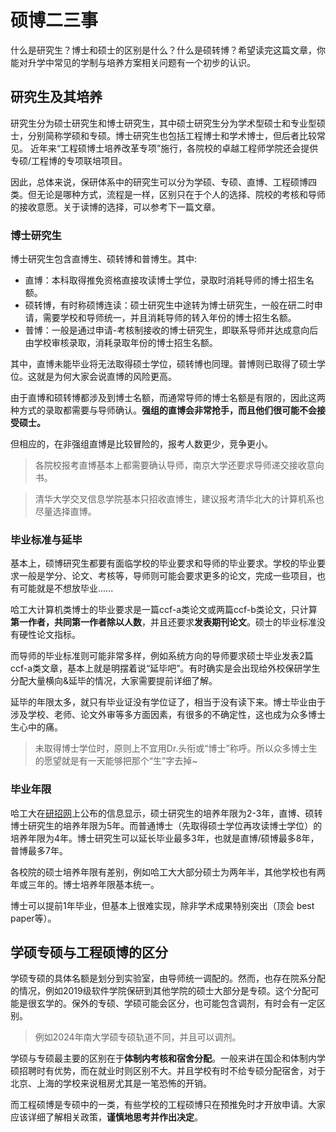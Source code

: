# 硕博二三事

什么是研究生？博士和硕士的区别是什么？什么是硕转博？希望读完这篇文章，你能对升学中常见的学制与培养方案相关问题有一个初步的认识。

## 研究生及其培养

研究生分为硕士研究生和博士研究生，其中硕士研究生分为学术型硕士和专业型硕士，分别简称学硕和专硕。博士研究生也包括工程博士和学术博士，但后者比较常见。
近年来“工程硕博士培养改革专项”施行，各院校的卓越工程师学院还会提供专硕/工程博的专项联培项目。

因此，总体来说，保研体系中的研究生可以分为学硕、专硕、直博、工程硕博四类。但无论是哪种方式，流程是一样，区别只在于个人的选择、院校的考核和导师的接收意愿。关于读博的选择，可以参考下一篇文章。

### 博士研究生

博士研究生包含直博生、硕转博和普博生。其中:

- 直博：本科取得推免资格直接攻读博士学位，录取时消耗导师的博士招生名额。
- 硕转博，有时称硕博连读：硕士研究生中途转为博士研究生，一般在研二时申请，需要学校和导师统一，并且消耗导师的转入年份的博士招生名额。
- 普博：一般是通过申请-考核制接收的博士研究生，即联系导师并达成意向后由学校审核录取，消耗录取年份的博士招生名额。

其中，直博未能毕业将无法取得硕士学位，硕转博也同理。普博则已取得了硕士学位。这就是为何大家会说直博的风险更高。

由于直博和硕转博都涉及到博士名额，而通常导师的博士名额是有限的，因此这两种方式的录取都需要与导师确认。**强组的直博会非常抢手，而且他们很可能不会接受硕士。**

但相应的，在非强组直博是比较冒险的，报考人数更少，竞争更小。

> 各院校报考直博基本上都需要确认导师，南京大学还要求导师递交接收意向书。

> 清华大学交叉信息学院基本只招收直博生，建议报考清华北大的计算机系也尽量选择直博。

### 毕业标准与延毕

基本上，硕博研究生都要有面临学校的毕业要求和导师的毕业要求。学校的毕业要求一般是学分、论文、考核等，导师则可能会要求更多的论文，完成一些项目，也有可能就是不想放毕业......

哈工大计算机类博士的毕业要求是一篇ccf-a类论文或两篇ccf-b类论文，只计算**第一作者，共同第一作者除以人数**，并且还要求**发表期刊论文**。硕士的毕业标准没有硬性论文指标。

而导师的毕业标准则可能非常多样，例如系统方向的导师要求硕士毕业发表2篇ccf-a类文章，基本上就是明摆着说“延毕吧”。有时确实是会出现给外校保研学生分配大量横向&延毕的情况，大家需要提前详细了解。

延毕的年限太多，就只有毕业证没有学位证了，相当于没有读下来。博士毕业由于涉及学校、老师、论文外审等多方面因素，有很多的不确定性，这也成为众多博士生心中的痛。

> 未取得博士学位时，原则上不宜用Dr.头衔或“博士”称呼。所以众多博士生的愿望就是有一天能够把那个“生”字去掉~

### 毕业年限

哈工大在[研招网](https://yz.chsi.com.cn/kyzx/yxzc/202307/20230705/2293099941.html)上公布的信息显示，硕士研究生的培养年限为2-3年，直博、硕转博士研究生的培养年限为5年。而普通博士（先取得硕士学位再攻读博士学位）的培养年限为4年。博士研究生可以延长毕业最多3年，也就是直博/硕博最多8年，普博最多7年。

各校院的硕士培养年限有差别，例如哈工大大部分硕士为两年半，其他学校也有两年或三年的。博士培养年限基本统一。

博士可以提前1年毕业，但基本上很难实现，除非学术成果特别突出（顶会 best paper等）。

## 学硕专硕与工程硕博的区分

学硕专硕的具体名额是划分到实验室，由导师统一调配的。然而，也存在院系分配的情况，例如2019级软件学院保研到其他学院的硕士大部分是专硕。这个分配可能是很玄学的。保外的专硕、学硕可能会区分，也可能包含调剂，有时会有一定区别。

> 例如2024年南大学硕专硕轨道不同，并且可以调剂。

学硕与专硕最主要的区别在于**体制内考核和宿舍分配**。一般来讲在国企和体制内学硕招聘时有优势，而在就业时则区别不大。并且学校有时不给专硕分配宿舍，对于北京、上海的学校来说租房尤其是一笔恐怖的开销。

而工程硕博是专硕中的一类，有些学校的工程硕博只在预推免时才开放申请。大家应该详细了解相关政策，**谨慎地思考并作出决定**。
